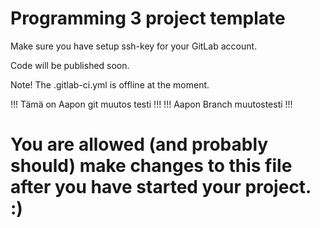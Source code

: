 # Programming 3 project template

Make sure you have setup ssh-key for your GitLab account.

Code will be published soon.

Note! The .gitlab-ci.yml is offline at the moment.

!!! Tämä on Aapon git muutos testi !!!
!!! Aapon Branch muutostesti !!!
# You are allowed (and probably should) make changes to this file after you have started your project. :)
